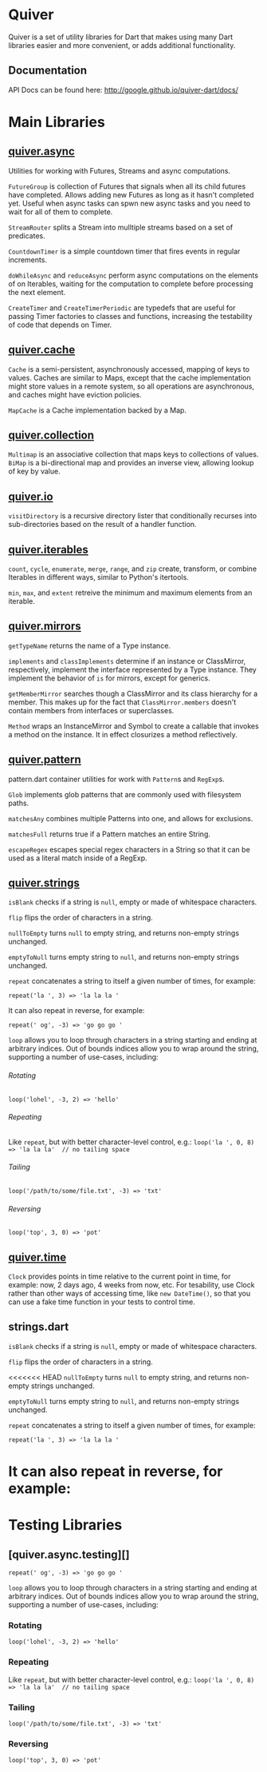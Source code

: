 Quiver
======

Quiver is a set of utility libraries for Dart that makes using many Dart
libraries easier and more convenient, or adds additional functionality.

## Documentation

API Docs can be found here: http://google.github.io/quiver-dart/docs/

# Main Libraries

## [quiver.async][]

Utilities for working with Futures, Streams and async computations.

`FutureGroup` is collection of Futures that signals when all its child futures
have completed. Allows adding new Futures as long as it hasn't completed yet.
Useful when async tasks can spwn new async tasks and you need to wait for all of
them to complete.

`StreamRouter` splits a Stream into mulltiple streams based on a set of
predicates.

`CountdownTimer` is a simple countdown timer that fires events in regular
increments.

`doWhileAsync` and `reduceAsync` perform async computations on the elements of
on Iterables, waiting for the computation to complete before processing the
next element.

`CreateTimer` and `CreateTimerPeriodic` are typedefs that are useful for
passing Timer factories to classes and functions, increasing the testability of
code that depends on Timer.

[quiver.async]: http://google.github.io/quiver-dart/docs/quiver.async.html

## [quiver.cache][]

`Cache` is a semi-persistent, asynchronously accessed, mapping of keys to
values. Caches are similar to Maps, except that the cache implementation might
store values in a remote system, so all operations are asynchronous, and caches
might have eviction policies.

`MapCache` is a Cache implementation backed by a Map.

[quiver.cache]: http://google.github.io/quiver-dart/docs/quiver.cache.html

## [quiver.collection][]

`Multimap` is an associative collection that maps keys to collections of
values. `BiMap` is a bi-directional map and provides an inverse view, allowing
lookup of key by value.

[quiver.collection]: http://google.github.io/quiver-dart/docs/quiver.collection.html

## [quiver.io][]

`visitDirectory` is a recursive directory lister that conditionally recurses
into sub-directories based on the result of a handler function.

[quiver.io]: http://google.github.io/quiver-dart/docs/quiver.io.html

## [quiver.iterables][]

`count`, `cycle`, `enumerate`, `merge`, `range`, and  `zip` create, transform,
or combine Iterables in different ways, similar to Python's itertools.

`min`, `max`, and `extent` retreive the minimum and maximum elements from an
iterable.

[quiver.iterables]: http://google.github.io/quiver-dart/docs/quiver.iterables.html

## [quiver.mirrors][]

`getTypeName` returns the name of a Type instance.

`implements` and `classImplements` determine if an instance or ClassMirror,
respectively, implement the interface represented by a Type instance. They
implement the behavior of `is` for mirrors, except for generics.

`getMemberMirror` searches though a ClassMirror and its class hierarchy for
a member. This makes up for the fact that `ClassMirror.members` doesn't
contain members from interfaces or superclasses.

`Method` wraps an InstanceMirror and Symbol to create a callable that invokes
a method on the instance. It in effect closurizes a method reflectively.

[quiver.mirrors]: http://google.github.io/quiver-dart/docs/quiver.mirrors.html

## [quiver.pattern][]

pattern.dart container utilities for work with `Pattern`s and `RegExp`s.

`Glob` implements glob patterns that are commonly used with filesystem paths.

`matchesAny` combines multiple Patterns into one, and allows for exclusions.

`matchesFull` returns true if a Pattern matches an entire String.

`escapeRegex` escapes special regex characters in a String so that it can be
used as a literal match inside of a RegExp.

[quiver.pattern]: http://google.github.io/quiver-dart/docs/quiver.pattern.html

## [quiver.strings][]

`isBlank` checks if a string is `null`, empty or made of whitespace characters.

`flip` flips the order of characters in a string.

`nullToEmpty` turns `null` to empty string, and returns non-empty strings
unchanged.

`emptyToNull` turns empty string to `null`, and returns non-empty strings
unchanged.

`repeat` concatenates a string to itself a given number of times, for example:

`repeat('la ', 3) => 'la la la '`

It can also repeat in reverse, for example:

`repeat(' og', -3) => 'go go go '`

`loop` allows you to loop through characters in a string starting and ending at
arbitrary indices. Out of bounds indices allow you to wrap around the string,
supporting a number of use-cases, including:

###### Rotating
`loop('lohel', -3, 2) => 'hello'`

###### Repeating
Like `repeat`, but with better character-level control, e.g.:
`loop('la ', 0, 8) => 'la la la'  // no tailing space`

###### Tailing
`loop('/path/to/some/file.txt', -3) => 'txt'`

###### Reversing
`loop('top', 3, 0) => 'pot'`

[quiver.strings]: http://google.github.io/quiver-dart/docs/quiver.strings.html

## [quiver.time][]

`Clock` provides points in time relative to the current point in time, for
example: now, 2 days ago, 4 weeks from now, etc. For tesability, use Clock
rather than other ways of accessing time, like `new DateTime()`, so that you
can use a fake time function in your tests to control time.

## strings.dart

`isBlank` checks if a string is `null`, empty or made of whitespace characters.

`flip` flips the order of characters in a string.

<<<<<<< HEAD
`nullToEmpty` turns `null` to empty string, and returns non-empty strings
unchanged.

`emptyToNull` turns empty string to `null`, and returns non-empty strings
unchanged.

`repeat` concatenates a string to itself a given number of times, for example:

`repeat('la ', 3) => 'la la la '`

It can also repeat in reverse, for example:
=======
[quiver.time]: http://google.github.io/quiver-dart/docs/quiver.time.html

# Testing Libraries

## [quiver.async.testing][]

`repeat(' og', -3) => 'go go go '`

`loop` allows you to loop through characters in a string starting and ending at
arbitrary indices. Out of bounds indices allow you to wrap around the string,
supporting a number of use-cases, including:

### Rotating
`loop('lohel', -3, 2) => 'hello'`

### Repeating
Like `repeat`, but with better character-level control, e.g.:
`loop('la ', 0, 8) => 'la la la'  // no tailing space`

### Tailing
`loop('/path/to/some/file.txt', -3) => 'txt'`

### Reversing
`loop('top', 3, 0) => 'pot'`

